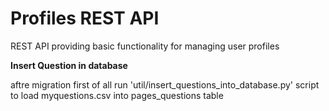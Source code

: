 # Profiles REST API

REST API providing basic functionality for managing user profiles 

****Insert Question in database****

aftre migration first of all run 'util/insert_questions_into_database.py' script to load myquestions.csv into pages_questions table

